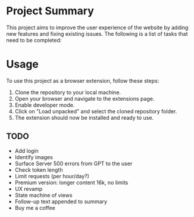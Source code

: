 # Project Summary

This project aims to improve the user experience of the website by adding new features and fixing existing issues. The following is a list of tasks that need to be completed:

# Usage

To use this project as a browser extension, follow these steps:

1. Clone the repository to your local machine.
2. Open your browser and navigate to the extensions page.
3. Enable developer mode.
4. Click on "Load unpacked" and select the cloned repository folder.
5. The extension should now be installed and ready to use.

## TODO

* Add login
* Identify images
* Surface Server 500 errors from GPT to the user
* Check token length
* Limit requests (per hour/day?)
* Premium version: longer content 16k, no limits
* UX revamp
* State machine of views
* Follow-up text appended to summary
* Buy me a coffee
